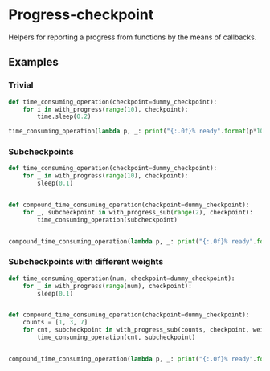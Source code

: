 # Progress-checkpoint

Helpers for reporting a progress from functions by the means of callbacks.
## Examples

### Trivial

```python
def time_consuming_operation(checkpoint=dummy_checkpoint):
    for i in with_progress(range(10), checkpoint):
        time.sleep(0.2)

time_consuming_operation(lambda p, _: print("{:.0f}% ready".format(p*100)))
```

### Subcheckpoints

```python
def time_consuming_operation(checkpoint=dummy_checkpoint):
    for _ in with_progress(range(10), checkpoint):
        sleep(0.1)


def compound_time_consuming_operation(checkpoint=dummy_checkpoint):
    for _, subcheckpoint in with_progress_sub(range(2), checkpoint):
        time_consuming_operation(subcheckpoint)


compound_time_consuming_operation(lambda p, _: print("{:.0f}% ready".format(p * 100)))
```

### Subcheckpoints with different weights

```python
def time_consuming_operation(num, checkpoint=dummy_checkpoint):
    for _ in with_progress(range(num), checkpoint):
        sleep(0.1)


def compound_time_consuming_operation(checkpoint=dummy_checkpoint):
    counts = [1, 3, 7]
    for cnt, subcheckpoint in with_progress_sub(counts, checkpoint, weights=counts):
        time_consuming_operation(cnt, subcheckpoint)


compound_time_consuming_operation(lambda p, _: print("{:.0f}% ready".format(p * 100)))

```